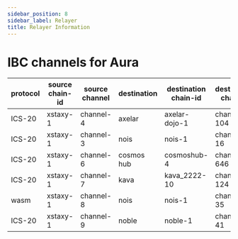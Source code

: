 ```yaml
---
sidebar_position: 8
sidebar_label: Relayer
title: Relayer Information
---
```


# IBC channels for Aura

| protocol | source chain-id | source channel | destination | destination chain-id | destination channel |
|-----------------|-----------------|----------------|-------------|----------------------|---------------------|
| ICS-20     | xstaxy-1        | channel-4      | axelar      | axelar-dojo-1        | channel-104          |
| ICS-20     | xstaxy-1        | channel-3      | nois     | nois-1        | channel-16          |
| ICS-20     | xstaxy-1        | channel-6      | cosmos hub     | cosmoshub-4        | channel-646          |
| ICS-20     | xstaxy-1        | channel-7      | kava     |  kava_2222-10       | channel-124          |
| wasm   | xstaxy-1        | channel-8      | nois     | nois-1        | channel-35          |
| ICS-20     | xstaxy-1        | channel-9     | noble     |  noble-1       | channel-41          |
